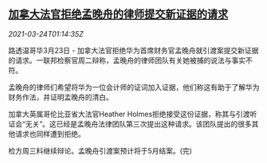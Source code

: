 <!--1616549462000-->
[加拿大法官拒绝孟晚舟的律师提交新证据的请求](https://cn.reuters.com/article/usa-huawei-tech-canada-court-0323-tues-idCNKBS2BG03M)
------

<div><i>2021-03-24T01:14:35Z</i></div><p>路透温哥华3月23日 - 加拿大法官拒绝华为首席财务官孟晚舟就引渡案提交新证据的请求。一联邦检察官周二辩称，孟晚舟的律师团队有关她被捕的说法与事实不符。</p><p>孟晚舟的律师们希望将华为一位会计师的证词加入证据，他们称这有助于了解华为财务作法，并证明孟晚舟的清白。</p><p>加拿大英属哥伦比亚省大法官Heather Holmes拒绝接受这份证据，称其与引渡听证会“无关”。这已经是孟晚舟法律团队第三次提出这种请求。该团队提出的很多其他请求也同样遭到拒绝。</p><p>检方周三料继续辩论。孟晚舟引渡案预计将于5月结案。(完)</p>

